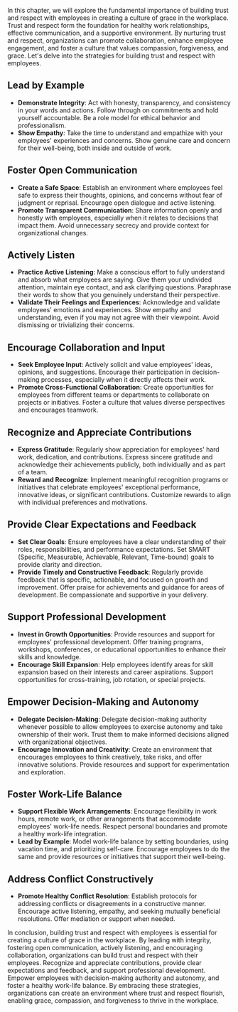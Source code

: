 
In this chapter, we will explore the fundamental importance of building trust and respect with employees in creating a culture of grace in the workplace. Trust and respect form the foundation for healthy work relationships, effective communication, and a supportive environment. By nurturing trust and respect, organizations can promote collaboration, enhance employee engagement, and foster a culture that values compassion, forgiveness, and grace. Let's delve into the strategies for building trust and respect with employees.

Lead by Example
---------------

* **Demonstrate Integrity**: Act with honesty, transparency, and consistency in your words and actions. Follow through on commitments and hold yourself accountable. Be a role model for ethical behavior and professionalism.
* **Show Empathy**: Take the time to understand and empathize with your employees' experiences and concerns. Show genuine care and concern for their well-being, both inside and outside of work.

Foster Open Communication
-------------------------

* **Create a Safe Space**: Establish an environment where employees feel safe to express their thoughts, opinions, and concerns without fear of judgment or reprisal. Encourage open dialogue and active listening.
* **Promote Transparent Communication**: Share information openly and honestly with employees, especially when it relates to decisions that impact them. Avoid unnecessary secrecy and provide context for organizational changes.

Actively Listen
---------------

* **Practice Active Listening**: Make a conscious effort to fully understand and absorb what employees are saying. Give them your undivided attention, maintain eye contact, and ask clarifying questions. Paraphrase their words to show that you genuinely understand their perspective.
* **Validate Their Feelings and Experiences**: Acknowledge and validate employees' emotions and experiences. Show empathy and understanding, even if you may not agree with their viewpoint. Avoid dismissing or trivializing their concerns.

Encourage Collaboration and Input
---------------------------------

* **Seek Employee Input**: Actively solicit and value employees' ideas, opinions, and suggestions. Encourage their participation in decision-making processes, especially when it directly affects their work.
* **Promote Cross-Functional Collaboration**: Create opportunities for employees from different teams or departments to collaborate on projects or initiatives. Foster a culture that values diverse perspectives and encourages teamwork.

Recognize and Appreciate Contributions
--------------------------------------

* **Express Gratitude**: Regularly show appreciation for employees' hard work, dedication, and contributions. Express sincere gratitude and acknowledge their achievements publicly, both individually and as part of a team.
* **Reward and Recognize**: Implement meaningful recognition programs or initiatives that celebrate employees' exceptional performance, innovative ideas, or significant contributions. Customize rewards to align with individual preferences and motivations.

Provide Clear Expectations and Feedback
---------------------------------------

* **Set Clear Goals**: Ensure employees have a clear understanding of their roles, responsibilities, and performance expectations. Set SMART (Specific, Measurable, Achievable, Relevant, Time-bound) goals to provide clarity and direction.
* **Provide Timely and Constructive Feedback**: Regularly provide feedback that is specific, actionable, and focused on growth and improvement. Offer praise for achievements and guidance for areas of development. Be compassionate and supportive in your delivery.

Support Professional Development
--------------------------------

* **Invest in Growth Opportunities**: Provide resources and support for employees' professional development. Offer training programs, workshops, conferences, or educational opportunities to enhance their skills and knowledge.
* **Encourage Skill Expansion**: Help employees identify areas for skill expansion based on their interests and career aspirations. Support opportunities for cross-training, job rotation, or special projects.

Empower Decision-Making and Autonomy
------------------------------------

* **Delegate Decision-Making**: Delegate decision-making authority whenever possible to allow employees to exercise autonomy and take ownership of their work. Trust them to make informed decisions aligned with organizational objectives.
* **Encourage Innovation and Creativity**: Create an environment that encourages employees to think creatively, take risks, and offer innovative solutions. Provide resources and support for experimentation and exploration.

Foster Work-Life Balance
------------------------

* **Support Flexible Work Arrangements**: Encourage flexibility in work hours, remote work, or other arrangements that accommodate employees' work-life needs. Respect personal boundaries and promote a healthy work-life integration.
* **Lead by Example**: Model work-life balance by setting boundaries, using vacation time, and prioritizing self-care. Encourage employees to do the same and provide resources or initiatives that support their well-being.

Address Conflict Constructively
-------------------------------

* **Promote Healthy Conflict Resolution**: Establish protocols for addressing conflicts or disagreements in a constructive manner. Encourage active listening, empathy, and seeking mutually beneficial resolutions. Offer mediation or support when needed.

In conclusion, building trust and respect with employees is essential for creating a culture of grace in the workplace. By leading with integrity, fostering open communication, actively listening, and encouraging collaboration, organizations can build trust and respect with their employees. Recognize and appreciate contributions, provide clear expectations and feedback, and support professional development. Empower employees with decision-making authority and autonomy, and foster a healthy work-life balance. By embracing these strategies, organizations can create an environment where trust and respect flourish, enabling grace, compassion, and forgiveness to thrive in the workplace.
